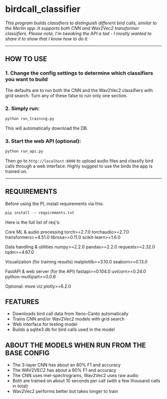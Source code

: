 # birdcall_classifier
*This program builds classifiers to distinguish different bird calls, similar to the Merlin app. It supports both CNN and Wav2Vec2 transformer classifiers.*
*Please note, I'm tweaking the API a tad - I mostly wanted to share it to show that I know how to do it.*

---

## HOW TO USE

### 1. **Change the config settings to determine which classifiers you want to build**
The defaults are to run both the CNN and the Wav2Vec2 classifiers with grid search. Turn any of these false to run only one section.

### 2. **Simply run:**
```bash
python run_training.py
```
This will automatically download the DB.

### 3. **Start the web API (optional):**
```bash
python run_api.py
```
Then go to `http://localhost:8000` to upload audio files and classify bird calls through a web interface. Highly suggest to use the birds the app is trained on.

---

## REQUIREMENTS
Before using the PI, install requirements via this:
```bash
pip install -r requirements.txt
```
Here is the full list of req's:

Core ML & audio processing
torch>=2.7.0
torchaudio>=2.7.0
transformers>=4.51.0
librosa>=0.11.0
scikit-learn>=1.6.0

Data handling & utilities
numpy>=2.2.0
pandas>=2.2.0
requests>=2.32.0
tqdm>=4.67.0

Visualization (for training results)
matplotlib>=3.10.0
seaborn>=0.13.0

FastAPI & web server (for the API)
fastapi>=0.104.0
uvicorn>=0.24.0
python-multipart>=0.0.6

Optional: more viz
plotly>=6.2.0



## FEATURES
- Downloads bird call data from Xeno-Canto automatically
- Trains CNN and/or Wav2Vec2 models with grid search
- Web interface for testing model
- Builds a sqlite3 db for bird calls used in the model

## ABOUT THE MODELS WHEN RUN FROM THE BASE CONFIG
- The 3-layer CNN has about an 80% F1 and accuracy
- The WAV2VEC2 has about a 90% F1 and accuracy
- The CNN uses mel-spectrograms, Wav2Vec2 uses raw audio
- Both are trained on about 10 seconds per call (with a few thousand calls in total)
- Wav2Vec2 performs better but takes longer to train

